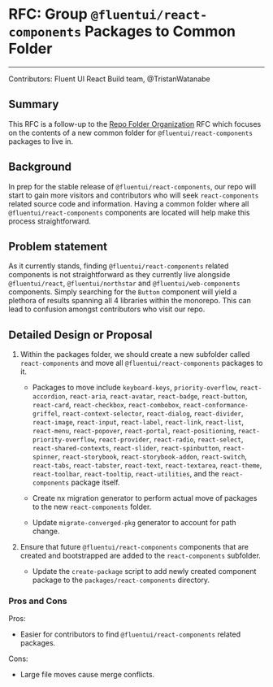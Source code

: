 # RFC: Group `@fluentui/react-components` Packages to Common Folder

---

Contributors: Fluent UI React Build team, @TristanWatanabe

## Summary

This RFC is a follow-up to the [Repo Folder Organization](https://github.com/JustSlone/fluentui/blob/9e46742b4383af09e58365c0deb7bc70a3297261/rfcs/build-system/05-folder-organization.md) RFC which focuses on the contents of a new common folder for `@fluentui/react-components` packages to live in.

## Background

In prep for the stable release of `@fluentui/react-components`, our repo will start to gain more visitors and contributors who will seek `react-components` related source code and information. Having a common folder where all `@fluentui/react-components` components are located will help make this process straightforward.

## Problem statement

As it currently stands, finding `@fluentui/react-components` related components is not straightforward as they currently live alongside `@fluentui/react`, `@fluentui/northstar` and `@fluentui/web-components` components. Simply searching for the `Button` component will yield a plethora of results spanning all 4 libraries within the monorepo. This can lead to confusion amongst contributors who visit our repo.

## Detailed Design or Proposal

1. Within the packages folder, we should create a new subfolder called `react-components` and move all `@fluentui/react-components` packages to it.

   - Packages to move include `keyboard-keys`, `priority-overflow`, `react-accordion`, `react-aria`, `react-avatar`, `react-badge`, `react-button`, `react-card`, `react-checkbox`, `react-combobox`, `react-conformance-griffel`, `react-context-selector`, `react-dialog`, `react-divider`, `react-image`, `react-input`, `react-label`, `react-link`, `react-list`, `react-menu`, `react-popover`, `react-portal`, `react-positioning`, `react-priority-overflow`, `react-provider`, `react-radio`, `react-select`, `react-shared-contexts`, `react-slider`, `react-spinbutton`, `react-spinner`, `react-storybook`, `react-storybook-addon`, `react-switch`, `react-tabs`, `react-tabster`, `react-text`, `react-textarea`, `react-theme`, `react-toolbar`, `react-tooltip`, `react-utilities`, and the `react-components` package itself.

   - Create nx migration generator to perform actual move of packages to the new `react-components` folder.

   - Update `migrate-converged-pkg` generator to account for path change.

2. Ensure that future `@fluentui/react-components` components that are created and bootstrapped are added to the `react-components` subfolder.

   - Update the `create-package` script to add newly created component package to the `packages/react-components` directory.

### Pros and Cons

Pros:

- Easier for contributors to find `@fluentui/react-components` related packages.

Cons:

- Large file moves cause merge conflicts.
